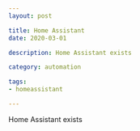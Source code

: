 ```yaml
---
layout: post

title: Home Assistant
date: 2020-03-01

description: Home Assistant exists

category: automation

tags:
- homeassistant

---
```


Home Assistant exists
